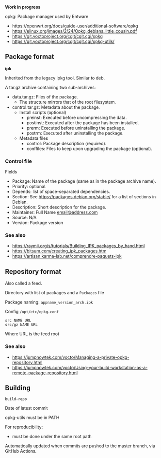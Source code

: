 **Work in progress**

opkg: Package manager used by Entware

* https://openwrt.org/docs/guide-user/additional-software/opkg
* https://elinux.org/images/2/24/Opkg_debians_little_cousin.pdf
* https://git.yoctoproject.org/cgit/cgit.cgi/opkg
* https://git.yoctoproject.org/cgit/cgit.cgi/opkg-utils/

## Package format

**ipk**

Inherited from the legacy ipkg tool. Similar to deb.

A tar.gz archive containing two sub-archives:

* data.tar.gz: Files of the package.
    - The structure mirrors that of the root filesystem.
* control.tar.gz: Metadata about the package.
    - Install scripts (optional)
        - preinst: Executed before uncompressing the data.
        - postinst: Executed after the package has been installed.
        - prerm: Executed before uninstalling the package.
        - postrm: Executed after uninstalling the package.
    - Metadata files
        - control: Package description (required).
        - conffiles: Files to keep upon upgrading the package (optional).

### Control file

Fields

* Package: Name of the package (same as in the package archive name).
* Priority: optional.
* Depends: list of space-separated dependencies.
* Section: See <https://packages.debian.org/stable/> for a list of sections in Debian.
* Description: Short description for the package.
* Maintainer: Full Name <email@address.com>
* Source: N/A
* Version: Package version

### See also

* <https://raymii.org/s/tutorials/Building_IPK_packages_by_hand.html>
* <https://bitsum.com/creating_ipk_packages.htm>
* <https://artisan.karma-lab.net/comprendre-paquets-ipk>

## Repository format

Also called a feed.

Directory with list of packages and a `Packages` file

Package naming: `appname_version_arch.ipk`

Config `/opt/etc/opkg.conf`

```
src NAME URL
src/gz NAME URL
```

Where URL is the feed root

### See also

* <https://jumpnowtek.com/yocto/Managing-a-private-opkg-repository.html>
* <https://jumpnowtek.com/yocto/Using-your-build-workstation-as-a-remote-package-repository.html>

## Building

`build-repo`

Date of latest commit

opkg-utils must be in PATH

For reproducibility:

- must be done under the same root path

Automatically updated when commits are pushed to the master branch, via GitHub Actions.
